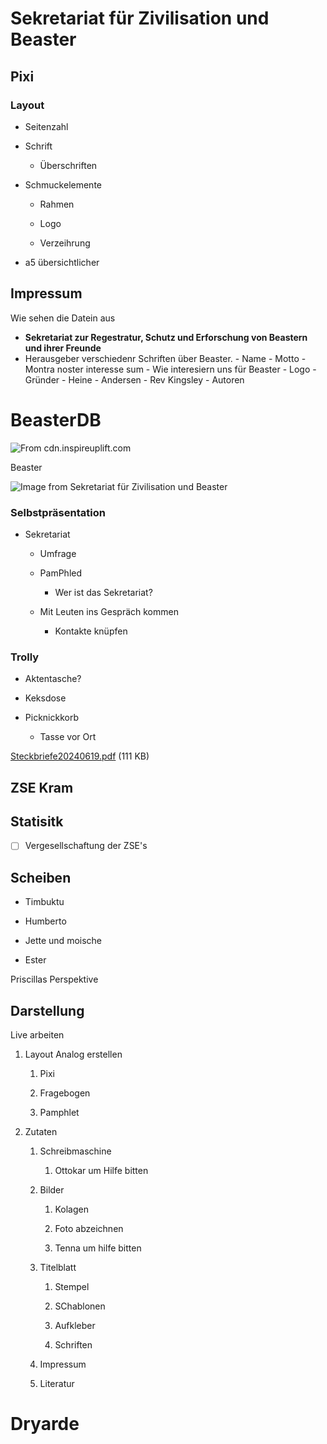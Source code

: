 # Sekretariat für Zivilisation und Beaster

## Pixi

### Layout

- Seitenzahl

- Schrift

    - Überschriften

- Schmuckelemente

    - Rahmen

    - Logo

    - Verzeihrung

- a5 übersichtlicher

## Impressum

Wie sehen die Datein aus

- **Sekretariat zur Regestratur,  Schutz und Erforschung von Beastern und ihrer Freunde**
- Herausgeber verschiedenr Schriften über Beaster.
        - Name
        - Motto
                - Montra noster interesse sum
                - Wie interesiern uns für Beaster
        - Logo
        - Gründer
                - Heine
                - Andersen
                - Rev Kingsley
        - Autoren

# BeasterDB

![From [cdn.inspireuplift.com](https://cdn.inspireuplift.com/uploads/images/seller_products/1677141116_WTMGRAPHICGRID-01.jpg)](https://app.milanote.com/media/p/images/1TDTdO1daYH9ky/qkL/1TDTdO1daYH9ky-2Qmud.jpeg?w=800)

Beaster

![Image from Sekretariat für Zivilisation und Beaster](https://app.milanote.com/media/p/images/1TjuST1qZlS352/jvR/Steckbriefe-Steckbriefe.png?w=800)

### Selbstpräsentation

- Sekretariat

    - Umfrage

    - PamPhled

        - Wer ist das Sekretariat?

    - Mit Leuten ins Gespräch kommen

        - Kontakte knüpfen

### Trolly

- Aktentasche?

- Keksdose

- Picknickkorb

    - Tasse vor Ort

[Steckbriefe20240619.pdf](https://media.milanote.com/p/files/1SjRtJ1tZALw5T/YGK/Steckbriefe20240619.pdf) (111 KB)

## ZSE Kram

## Statisitk
- [ ] Vergesellschaftung der ZSE's

## Scheiben

- Timbuktu

- Humberto

- Jette und moische

- Ester

Priscillas Perspektive

## Darstellung

Live arbeiten

1. Layout Analog erstellen

    1. Pixi

    2. Fragebogen

    3. Pamphlet

2. Zutaten 

    1. Schreibmaschine

        1. Ottokar um Hilfe bitten

    2. Bilder

        1. Kolagen

        2. Foto abzeichnen

        3. Tenna um hilfe bitten

    3. Titelblatt

        1. Stempel

        2. SChablonen

        3. Aufkleber

        4. Schriften

    4. Impressum

    5. Literatur

# Dryarde